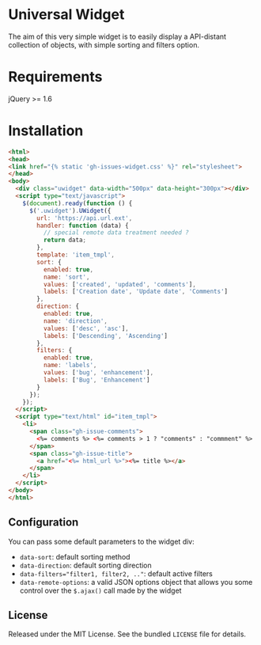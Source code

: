 # Universal Widget

The aim of this very simple widget is to easily display a API-distant collection
of objects, with simple sorting and filters option.

# Requirements

jQuery >= 1.6

# Installation

```html
<html>
<head>
<link href="{% static 'gh-issues-widget.css' %}" rel="stylesheet">
</head>
<body>
  <div class="uwidget" data-width="500px" data-height="300px"></div>
  <script type="text/javascript">
    $(document).ready(function () {
      $('.uwidget').UWidget({
        url: 'https://api.url.ext',
        handler: function (data) {
          // special remote data treatment needed ?
          return data;
        },
        template: 'item_tmpl',
        sort: {
          enabled: true,
          name: 'sort',
          values: ['created', 'updated', 'comments'],
          labels: ['Creation date', 'Update date', 'Comments']
        },
        direction: {
          enabled: true,
          name: 'direction',
          values: ['desc', 'asc'],
          labels: ['Descending', 'Ascending']
        },
        filters: {
          enabled: true,
          name: 'labels',
          values: ['bug', 'enhancement'],
          labels: ['Bug', 'Enhancement']
        }
      });
    });
  </script>
  <script type="text/html" id="item_tmpl">
    <li>
      <span class="gh-issue-comments">
        <%= comments %> <%= comments > 1 ? "comments" : "commment" %>
      </span>
      <span class="gh-issue-title">
        <a href="<%= html_url %>"><%= title %></a>
      </span>
    </li>
  </script>
</body>
</html>
```

## Configuration

You can pass some default parameters to the widget div:

  - `data-sort`: default sorting method
  - `data-direction`: default sorting direction
  - `data-filters="filter1, filter2, .."`: default active filters
  - `data-remote-options`: a valid JSON options object that allows you some
  control over the `$.ajax()` call made by the widget

## License

Released under the MIT License. See the bundled `LICENSE` file for
details.
